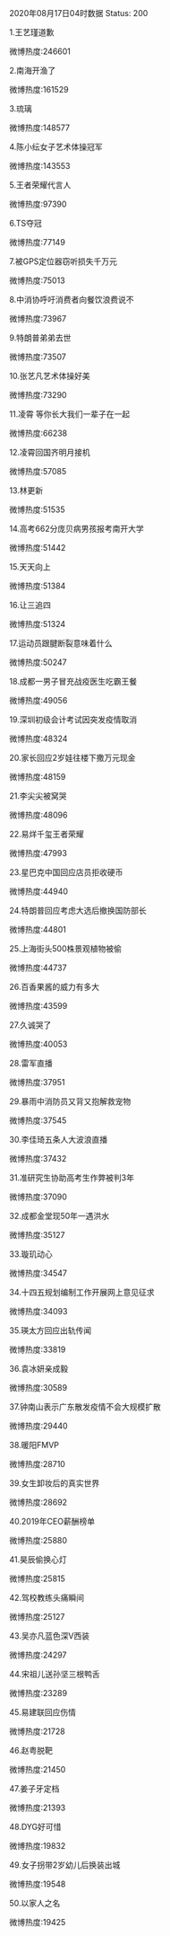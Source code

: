 2020年08月17日04时数据
Status: 200

1.王艺瑾道歉

微博热度:246601

2.南海开渔了

微博热度:161529

3.琉璃

微博热度:148577

4.陈小纭女子艺术体操冠军

微博热度:143553

5.王者荣耀代言人

微博热度:97390

6.TS夺冠

微博热度:77149

7.被GPS定位器窃听损失千万元

微博热度:75013

8.中消协呼吁消费者向餐饮浪费说不

微博热度:73967

9.特朗普弟弟去世

微博热度:73507

10.张艺凡艺术体操好美

微博热度:73290

11.凌霄 等你长大我们一辈子在一起

微博热度:66238

12.凌霄回国齐明月接机

微博热度:57085

13.林更新

微博热度:51535

14.高考662分庞贝病男孩报考南开大学

微博热度:51442

15.天天向上

微博热度:51384

16.让三追四

微博热度:51324

17.运动员跟腱断裂意味着什么

微博热度:50247

18.成都一男子冒充战疫医生吃霸王餐

微博热度:49056

19.深圳初级会计考试因突发疫情取消

微博热度:48324

20.家长回应2岁娃往楼下撒万元现金

微博热度:48159

21.李尖尖被窝哭

微博热度:48096

22.易烊千玺王者荣耀

微博热度:47993

23.星巴克中国回应店员拒收硬币

微博热度:44940

24.特朗普回应考虑大选后撤换国防部长

微博热度:44801

25.上海街头500株景观植物被偷

微博热度:44737

26.百香果酱的威力有多大

微博热度:43599

27.久诚哭了

微博热度:40053

28.雷军直播

微博热度:37951

29.暴雨中消防员又背又抱解救宠物

微博热度:37545

30.李佳琦五条人大波浪直播

微博热度:37432

31.准研究生协助高考生作弊被判3年

微博热度:37090

32.成都金堂现50年一遇洪水

微博热度:35127

33.璇玑动心

微博热度:34547

34.十四五规划编制工作开展网上意见征求

微博热度:34093

35.瑛太方回应出轨传闻

微博热度:33819

36.袁冰妍亲成毅

微博热度:30589

37.钟南山表示广东散发疫情不会大规模扩散

微博热度:29440

38.暖阳FMVP

微博热度:28710

39.女生卸妆后的真实世界

微博热度:28692

40.2019年CEO薪酬榜单

微博热度:25880

41.昊辰偷换心灯

微博热度:25815

42.驾校教练头痛瞬间

微博热度:25127

43.吴亦凡蓝色深V西装

微博热度:24297

44.宋祖儿送孙坚三根鸭舌

微博热度:23289

45.易建联回应伤情

微博热度:21728

46.赵粤脱靶

微博热度:21450

47.姜子牙定档

微博热度:21393

48.DYG好可惜

微博热度:19832

49.女子拐带2岁幼儿后换装出城

微博热度:19548

50.以家人之名

微博热度:19425

